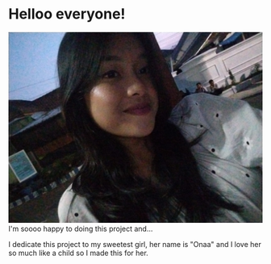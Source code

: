 # Helloo everyone!
![alt text](onaa.jpg)
I'm soooo happy to doing this project and...

I dedicate this project to my sweetest girl, her name is "Onaa" and I love her so much like a child so I made this for her.
